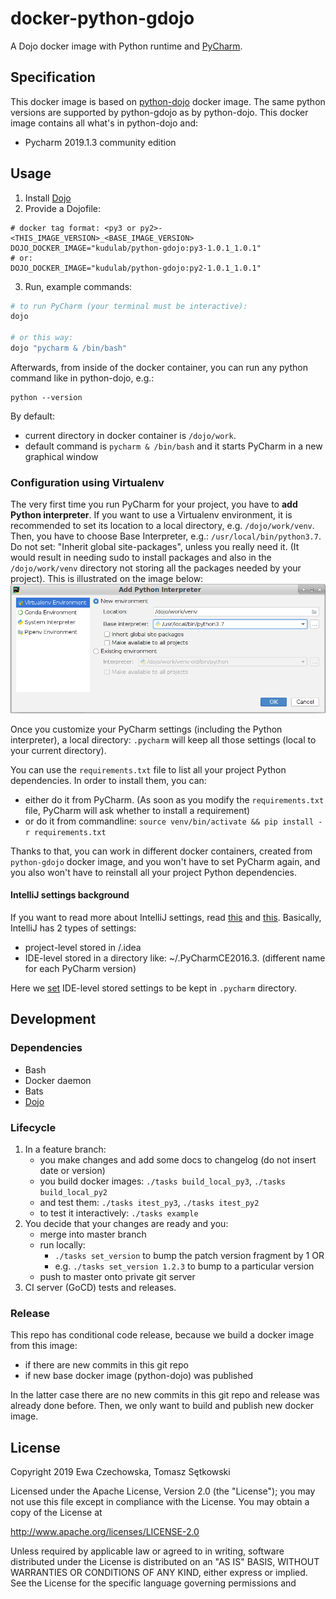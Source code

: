 # docker-python-gdojo

A Dojo docker image with Python runtime and [PyCharm](https://www.jetbrains.com/pycharm/).

## Specification

This docker image is based on [python-dojo](https://github.com/kudulab/docker-python-dojo) docker image.
The same python versions are supported by python-gdojo as by python-dojo. This docker image contains all what's in python-dojo and:
 * Pycharm 2019.1.3 community edition

## Usage
1. Install [Dojo](https://github.com/kudulab/dojo)
2. Provide a Dojofile:
```
# docker tag format: <py3 or py2>-<THIS_IMAGE_VERSION>_<BASE_IMAGE_VERSION>
DOJO_DOCKER_IMAGE="kudulab/python-gdojo:py3-1.0.1_1.0.1"
# or:
DOJO_DOCKER_IMAGE="kudulab/python-gdojo:py2-1.0.1_1.0.1"
```
3. Run, example commands:

```bash
# to run PyCharm (your terminal must be interactive):
dojo

# or this way:
dojo "pycharm & /bin/bash"
```

Afterwards, from inside of the docker container, you can run any python command like in python-dojo, e.g.:
```
python --version
```

By default:
 * current directory in docker container is `/dojo/work`.
 * default command is `pycharm & /bin/bash` and it starts PyCharm in a new graphical window


### Configuration using Virtualenv
The very first time you run PyCharm for your project, you have to **add Python interpreter**.
 If you want to use a Virtualenv environment, it is recommended to set its location
 to a local directory, e.g. `/dojo/work/venv`. Then, you have to choose
 Base Interpreter, e.g.: `/usr/local/bin/python3.7`. Do not set: "Inherit global site-packages",
 unless you really need it. (It would result in needing sudo to install packages
 and also in the `/dojo/work/venv` directory not storing all the packages
 needed by your project). This is illustrated on the image below:
 ![setting Python interpreter](pycharm-set-python-interpreter.png "setting Python interpreter")

Once you customize your PyCharm settings (including the Python interpreter),
 a local directory: `.pycharm` will keep all those
 settings (local to your current directory).

You can use the `requirements.txt` file to list all your project Python dependencies.
 In order to install them, you can:
   * either do it from PyCharm. (As soon as you modify the `requirements.txt` file, PyCharm will ask whether to install a requirement)
   * or do it from commandline: `source venv/bin/activate && pip install -r requirements.txt`

Thanks to that, you can work in different docker containers,
created from `python-gdojo` docker image, and you won't have to set PyCharm
again, and you also won't have to reinstall all your project Python dependencies.

#### IntelliJ settings background
If you want to read more about IntelliJ settings, read [this](https://www.jetbrains.com/help/idea/configuring-project-and-ide-settings.html) and [this](https://intellij-support.jetbrains.com/hc/en-us/articles/206544519-Directories-used-by-the-IDE-to-store-settings-caches-plugins-and-logs).
 Basically, IntelliJ has 2 types of settings:
   * project-level stored in <project-dir>/.idea
   * IDE-level stored in a directory like: ~/.PyCharmCE2016.3. (different name for each PyCharm version)

Here we [set](https://intellij-support.jetbrains.com/hc/en-us/articles/207240985-Changing-IDE-default-directories-used-for-config-plugins-and-caches-storage) IDE-level stored settings to be kept in `.pycharm` directory.

## Development
### Dependencies
* Bash
* Docker daemon
* Bats
* [Dojo](https://github.com/ai-traders/dojo)

### Lifecycle
1. In a feature branch:
    * you make changes and add some docs to changelog (do not insert date or version)
    * you build docker images: `./tasks build_local_py3`, `./tasks build_local_py2`
    * and test them: `./tasks itest_py3`, `./tasks itest_py2`
    * to test it interactively: `./tasks example`
1. You decide that your changes are ready and you:
    * merge into master branch
    * run locally:
      * `./tasks set_version` to bump the patch version fragment by 1 OR
      * e.g. `./tasks set_version 1.2.3` to bump to a particular version
    * push to master onto private git server
1. CI server (GoCD) tests and releases.

### Release
This repo has conditional code release, because we build a docker image from this image:
  * if there are new commits in this git repo
  * if new base docker image (python-dojo) was published

In the latter case there are no new commits in this git repo and release was
 already done before. Then, we only want to build and publish new docker image.

## License

Copyright 2019 Ewa Czechowska, Tomasz Sętkowski

Licensed under the Apache License, Version 2.0 (the "License");
you may not use this file except in compliance with the License.
You may obtain a copy of the License at

   http://www.apache.org/licenses/LICENSE-2.0

Unless required by applicable law or agreed to in writing, software
distributed under the License is distributed on an "AS IS" BASIS,
WITHOUT WARRANTIES OR CONDITIONS OF ANY KIND, either express or implied.
See the License for the specific language governing permissions and
